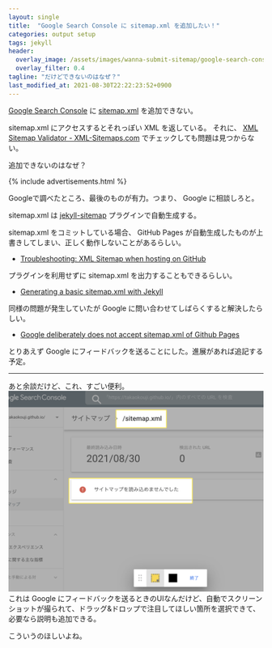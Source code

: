 ```yaml
---
layout: single
title:  "Google Search Console に sitemap.xml を追加したい！"
categories: output setup
tags: jekyll
header:
  overlay_image: /assets/images/wanna-submit-sitemap/google-search-console-sitemap.png
  overlay_filter: 0.4
tagline: "だけどできないのはなぜ？"
last_modified_at: 2021-08-30T22:22:23:52+0900
---
```

[Google Search Console](https://search.google.com/search-console) に [sitemap.xml](https://takaokouji.github.io/sitemap.xml) を追加できない。

sitemap.xml にアクセスするとそれっぽい XML を返している。
それに、 [XML Sitemap Validator - XML-Sitemaps.com](https://www.xml-sitemaps.com/validate-xml-sitemap.html?op=validate-xml-sitemap&go=1&sitemapurl=https%3A%2F%2Ftakaokouji.github.io%2Fsitemap.xml&submit=Validate+Sitemap) でチェックしても問題は見つからない。

追加できないのはなぜ？

{% include advertisements.html %}

Googleで調べたところ、最後のものが有力。つまり、 Google に相談しろと。

sitemap.xml は [jekyll-sitemap](https://github.com/jekyll/jekyll-sitemap) プラグインで自動生成する。

sitemap.xml をコミットしている場合、 GitHub Pages が自動生成したものが上書きしてしまい、正しく動作しないことがあるらしい。
- [Troubleshooting: XML Sitemap when hosting on GitHub](https://www.cross-validated.com/XML-Sitemap-Problem-when-hosting-on-GitHub/)

プラグインを利用せずに sitemap.xml を出力することもできるらしい。
- [Generating a basic sitemap.xml with Jekyll](http://www.independent-software.com/generating-a-sitemap-xml-with-jekyll-without-a-plugin.html)

同様の問題が発生していたが Google に問い合わせてしばらくすると解決したらしい。
- [Google deliberately does not accept sitemap.xml of Github Pages](https://github.community/t/google-deliberately-does-not-accept-sitemap-xml-of-github-pages/184937)

とりあえず Google にフィードバックを送ることにした。進展があれば追記する予定。

- - -

あと余談だけど、これ、すごい便利。
![フィードバックのUI](/assets/images/wanna-submit-sitemap/google-search-console-feedback-ui.png)
これは Google にフィードバックを送るときのUIなんだけど、自動でスクリーンショットが撮られて、ドラッグ&ドロップで注目してほしい箇所を選択できて、必要なら説明も追加できる。

こういうのほしいよね。

